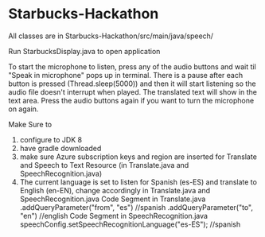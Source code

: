 # Starbucks-Hackathon
All classes are in Starbucks-Hackathon/src/main/java/speech/

Run StarbucksDisplay.java to open application

To start the microphone to listen, press any of the audio buttons and wait til "Speak in microphone" pops up in terminal. There is a pause after each button is pressed 
(Thread.sleep(5000)) and then it will start listening so the audio file doesn't interrupt when played. The translated text will show in the text area.
Press the audio buttons again if you want to turn the microphone on again.

Make Sure to
1. configure to JDK 8
2. have gradle downloaded
3. make sure Azure subscription keys and region are inserted for Translate and Speech to Text Resource (in Translate.java and SpeechRecognition.java)
4. The current language is set to listen for Spanish (es-ES) and translate to English (en-EN), change accordingly in Translate.java and SpeechRecognition.java
   Code Segment in Translate.java
     .addQueryParameter("from", "es") //spanish
     .addQueryParameter("to", "en") //english
   Code Segment in SpeechRecognition.java
     speechConfig.setSpeechRecognitionLanguage("es-ES"); //spanish

